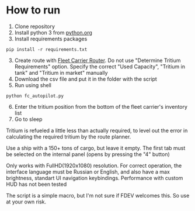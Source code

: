 # How to run

1. Clone repository
2. Install python 3 from [python.org](https://www.python.org/)
3. Install requirements packages

 ```
 pip install -r requirements.txt
 ```

3. Create route with [Fleet Carrier Router](https://spansh.co.uk/fleet-carrier). Do not use "Determine Tritium
   Requirements" option. Specify the correct "Used Capacity", "Tritium in tank" and "Tritium in market" manually
4. Download the csv file and put it in the folder with the script
5. Run using shell

 ```
 python fc_autopilot.py
 ```

6. Enter the tritium position from the bottom of the fleet carrier's inventory list
7. Go to sleep

Tritium is refueled a little less than actually required, to level out the error in calculating the required tritium by
the route planner.

Use a ship with a 150+ tons of cargo, but leave it empty. The first tab must be selected on the internal panel (opens by
pressing the "4" button)

Only works with FullHD(1920x1080) resolution. For correct operation, the interface language must be Russian or English,
and also have a max brightness, standart UI navigation keybindings. Performance with custom HUD has not been tested

The script is a simple macro, but I'm not sure if FDEV welcomes this. So use at your own risk.
